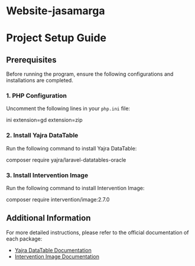 # Website-jasamarga 

# Project Setup Guide

## Prerequisites

Before running the program, ensure the following configurations and installations are completed.

### 1. PHP Configuration

Uncomment the following lines in your `php.ini` file:

ini
extension=gd
extension=zip


### 2. Install Yajra DataTable

Run the following command to install Yajra DataTable:

composer require yajra/laravel-datatables-oracle


### 3. Install Intervention Image

Run the following command to install Intervention Image:

composer require intervention/image:2.7.0


## Additional Information

For more detailed instructions, please refer to the official documentation of each package:
- [Yajra DataTable Documentation](https://yajrabox.com/docs/laravel-datatables)
- [Intervention Image Documentation](http://image.intervention.io/)